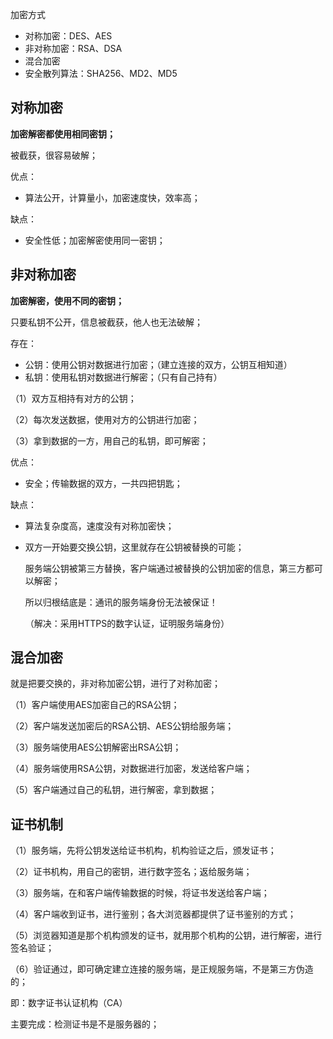 加密方式

- 对称加密：DES、AES
- 非对称加密：RSA、DSA
- 混合加密
- 安全散列算法：SHA256、MD2、MD5

## 对称加密

**加密解密都使用相同密钥；**

被截获，很容易破解；

优点：

- 算法公开，计算量小，加密速度快，效率高；

缺点：

- 安全性低；加密解密使用同一密钥；

## 非对称加密

**加密解密，使用不同的密钥；**

只要私钥不公开，信息被截获，他人也无法破解；

存在：

- 公钥：使用公钥对数据进行加密；（建立连接的双方，公钥互相知道）
- 私钥：使用私钥对数据进行解密；（只有自己持有）

（1）双方互相持有对方的公钥；

（2）每次发送数据，使用对方的公钥进行加密；

（3）拿到数据的一方，用自己的私钥，即可解密；

优点：

- 安全；传输数据的双方，一共四把钥匙；

缺点：

- 算法复杂度高，速度没有对称加密快；

- 双方一开始要交换公钥，这里就存在公钥被替换的可能；
  
  服务端公钥被第三方替换，客户端通过被替换的公钥加密的信息，第三方都可以解密；
  
  所以归根结底是：通讯的服务端身份无法被保证！
  
  （解决：采用HTTPS的数字认证，证明服务端身份）

## 混合加密

就是把要交换的，非对称加密公钥，进行了对称加密；

（1）客户端使用AES加密自己的RSA公钥；

（2）客户端发送加密后的RSA公钥、AES公钥给服务端；

（3）服务端使用AES公钥解密出RSA公钥；

（4）服务端使用RSA公钥，对数据进行加密，发送给客户端；

（5）客户端通过自己的私钥，进行解密，拿到数据；

## 证书机制

（1）服务端，先将公钥发送给证书机构，机构验证之后，颁发证书；

（2）证书机构，用自己的密钥，进行数字签名；返给服务端；

（3）服务端，在和客户端传输数据的时候，将证书发送给客户端；

（4）客户端收到证书，进行鉴别；各大浏览器都提供了证书鉴别的方式；

（5）浏览器知道是那个机构颁发的证书，就用那个机构的公钥，进行解密，进行签名验证；

（6）验证通过，即可确定建立连接的服务端，是正规服务端，不是第三方伪造的；

即：数字证书认证机构（CA）

主要完成：检测证书是不是服务器的；
